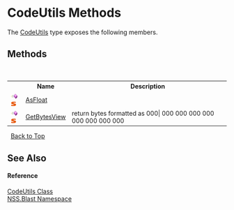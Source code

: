 # CodeUtils Methods
 

The <a href="T_NSS_Blast_CodeUtils">CodeUtils</a> type exposes the following members.


## Methods
&nbsp;<table><tr><th></th><th>Name</th><th>Description</th></tr><tr><td>![Public method](media/pubmethod.gif "Public method")![Static member](media/static.gif "Static member")</td><td><a href="M_NSS_Blast_CodeUtils_AsFloat">AsFloat</a></td><td /></tr><tr><td>![Public method](media/pubmethod.gif "Public method")![Static member](media/static.gif "Static member")</td><td><a href="M_NSS_Blast_CodeUtils_GetBytesView">GetBytesView</a></td><td>
return bytes formatted as 000| 000 000 000 000 000 000 000 000</td></tr></table>&nbsp;
<a href="#codeutils-methods">Back to Top</a>

## See Also


#### Reference
<a href="T_NSS_Blast_CodeUtils">CodeUtils Class</a><br /><a href="N_NSS_Blast">NSS.Blast Namespace</a><br />